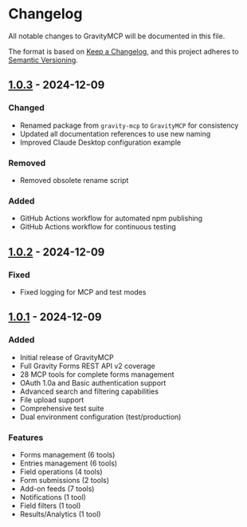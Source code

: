# Changelog

All notable changes to GravityMCP will be documented in this file.

The format is based on [Keep a Changelog](https://keepachangelog.com/en/1.0.0/),
and this project adheres to [Semantic Versioning](https://semver.org/spec/v2.0.0.html).

## [1.0.3] - 2024-12-09

### Changed
- Renamed package from `gravity-mcp` to `GravityMCP` for consistency
- Updated all documentation references to use new naming
- Improved Claude Desktop configuration example

### Removed
- Removed obsolete rename script

### Added
- GitHub Actions workflow for automated npm publishing
- GitHub Actions workflow for continuous testing

## [1.0.2] - 2024-12-09

### Fixed
- Fixed logging for MCP and test modes

## [1.0.1] - 2024-12-09

### Added
- Initial release of GravityMCP
- Full Gravity Forms REST API v2 coverage
- 28 MCP tools for complete forms management
- OAuth 1.0a and Basic authentication support
- Advanced search and filtering capabilities
- File upload support
- Comprehensive test suite
- Dual environment configuration (test/production)

### Features
- Forms management (6 tools)
- Entries management (6 tools)  
- Field operations (4 tools)
- Form submissions (2 tools)
- Add-on feeds (7 tools)
- Notifications (1 tool)
- Field filters (1 tool)
- Results/Analytics (1 tool)

[1.0.3]: https://github.com/GravityKit/GravityMCP/releases/tag/v1.0.3
[1.0.2]: https://github.com/GravityKit/GravityMCP/releases/tag/v1.0.2
[1.0.1]: https://github.com/GravityKit/GravityMCP/releases/tag/v1.0.1